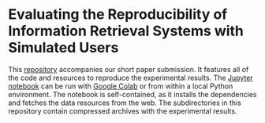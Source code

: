 # Evaluating the Reproducibility of Information Retrieval Systems with Simulated Users

This [repository](https://github.com/breuert/acmrep24) accompanies our short paper submission. It features all of the code and resources to reproduce the experimental results. The [Jupyter notebook](./main.ipynb) can be run with [Google Colab](https://colab.research.google.com/github/breuert/acmrep24/blob/main/main.ipynb) or from within a local Python environment. The notebook is self-contained, as it installs the dependencies and fetches the data resources from the web. The subdirectories in this repository contain compressed archives with the experimental results.
